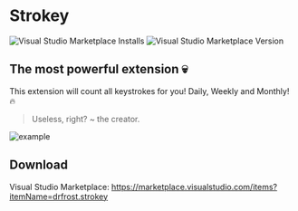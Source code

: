 # Strokey

![Visual Studio Marketplace Installs](https://img.shields.io/visual-studio-marketplace/i/drfrost.strokey?style=for-the-badge)
![Visual Studio Marketplace Version](https://img.shields.io/visual-studio-marketplace/v/drfrost.strokey?style=for-the-badge)

## The most powerful extension 💀
This extension will count all keystrokes for you! Daily, Weekly and Monthly! 🔥


> Useless, right? 
~ the creator.


![example](https://i.imgur.com/5CCvPTO.png "Example")

## Download

Visual Studio Marketplace:
https://marketplace.visualstudio.com/items?itemName=drfrost.strokey
